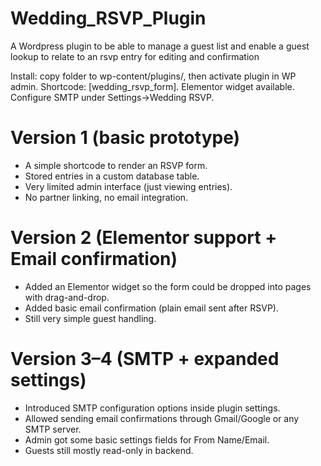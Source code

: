# Wedding_RSVP_Plugin
A Wordpress plugin to be able to manage a guest list and enable a guest lookup to relate to an rsvp entry for editing and confirmation


Install: copy folder to wp-content/plugins/, then activate plugin in WP admin. Shortcode: [wedding_rsvp_form]. Elementor widget available. Configure SMTP under Settings->Wedding RSVP.

# Version 1 (basic prototype)
- A simple shortcode to render an RSVP form.
- Stored entries in a custom database table.
- Very limited admin interface (just viewing entries).
- No partner linking, no email integration.

# Version 2 (Elementor support + Email confirmation)
- Added an Elementor widget so the form could be dropped into pages with drag-and-drop.
- Added basic email confirmation (plain email sent after RSVP).
- Still very simple guest handling.

# Version 3–4 (SMTP + expanded settings)
- Introduced SMTP configuration options inside plugin settings.
- Allowed sending email confirmations through Gmail/Google or any SMTP server.
- Admin got some basic settings fields for From Name/Email.
- Guests still mostly read-only in backend.